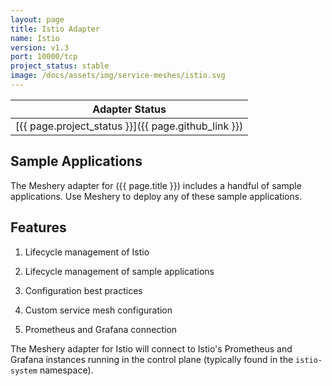 ```yaml
---
layout: page
title: Istio Adapter
name: Istio
version: v1.3
port: 10000/tcp
project_status: stable
image: /docs/assets/img/service-meshes/istio.svg
---
```

| Adapter Status |
| :------------: |
| [{{ page.project_status }}]({{ page.github_link }})|

## Sample Applications

The Meshery adapter for ({{ page.title }}) includes a handful of sample applications. Use Meshery to deploy any of these sample applications.

## Features
1. Lifecycle management of Istio
1. Lifecycle management of sample applications
1. Configuration best practices
1. Custom service mesh configuration

1. Prometheus and Grafana connection

The Meshery adapter for Istio will connect to Istio's Prometheus and Grafana instances running in the control plane (typically found in the `istio-system` namespace).